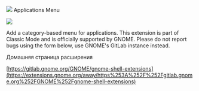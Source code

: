 ![](https://extensions.gnome.org/extension-data/icons/icon_6.png)  Applications Menu

![](https://extensions.gnome.org/extension-data/screenshots/screenshot_6_5MMPK4p.png)


Add a category-based menu for applications. This extension is part of Classic Mode and is officially supported by GNOME. Please do not report bugs using the form below, use GNOME's GitLab instance instead.

Домашняя страница расширения

[https://gitlab.gnome.org/GNOME/gnome-shell-extensions](https://extensions.gnome.org/away/https%253A%252F%252Fgitlab.gnome.org%252FGNOME%252Fgnome-shell-extensions)